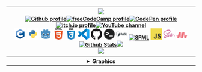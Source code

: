 <table align="center">
    <tr>
        <th style="text-align: center;">
            <img src="https://readme-typing-svg.herokuapp.com?font=Courier&size=16&duration=2000&multiline=true&width=390&height=76&lines=var+name+%3A%3D+%22DeanAbad%22;var+langs+%3A%3D+%5B+%22C%2B%2B%22+%2C+%22Python%22%5D;var+scripts+%3A%3D+%5B%22GDScript%22%2C+%22JavaScript%22%5D;%C2%A0" /><!-- &nbsp;&nbsp;&nbsp;&nbsp; -->
            <!-- <a href="https://open.spotify.com/user/31okxaqyjgfwqsgnlggepdkaanju" target="_blank"><img height="76px" src="https://github-readme-spotify-ebon.vercel.app/api/spotify" /></a> -->
            <br />
            <a href="https://github.com/DeanAbad" target="_blank"><img alt="Github profile" title="Github profile" src="https://img.shields.io/badge/GitHub-100000?style=for-the-badge&logo=github&logoColor=white" height="20px" /></a><a href="https://www.freecodecamp.org/deanabad" target="_blank"><img alt="freeCodeCamp profile" title="freeCodeCamp profile" src="https://img.shields.io/badge/Freecodecamp-%23123.svg?&style=for-the-badge&logo=freecodecamp&logoColor=white" height="20px" /></a><a href="https://codepen.io/DeanAbad" target="_blank"><img alt="CodePen profile" title="CodePen profile" src="https://img.shields.io/badge/Codepen-000000?style=for-the-badge&logo=codepen&logoColor=white" height="20px" /></a><a href="https://deanabad.itch.io" target="_blank"><img alt="itch.io profile" title="itch.io profile" src="https://img.shields.io/badge/Itch.io-FA5C5C?style=for-the-badge&logo=itchdotio&logoColor=white" height="20px" /></a><a href="https://www.youtube.com/channel/UCIbFglT-SmEPmeGTXxUipZA" target="_blank"><img alt="YouTube channel" title="YouTube channel" src="https://img.shields.io/badge/YouTube-FF0000?style=for-the-badge&logo=youtube&logoColor=white" height="20px" /></a>
            <br />
            <a href="https://isocpp.org" target="_blank"><img alt="C++" title="C++ | C++17" width="30px" src="https://raw.githubusercontent.com/github/explore/f3e22f0dca2be955676bc70d6214b95b13354ee8/topics/c/c.png" /></a> <a href="https://www.python.org" target="_blank"><img alt="Python" title="Python | Python 3.10 & 3.9" width="30px" src="https://raw.githubusercontent.com/github/explore/80688e429a7d4ef2fca1e82350fe8e3517d3494d/topics/python/python.png" /></a> <a href="https://godotengine.org" target="_blank"><img alt="Godot & GDScript" title="Godot & GDScript" width="30px" src="https://raw.githubusercontent.com/godotengine/godot/master/main/app_icon.png" /></a> <a href="https://html.spec.whatwg.org/multipage/" target="_blank"><img alt="HTML5" title="HTML5" width="30px" src="https://raw.githubusercontent.com/github/explore/80688e429a7d4ef2fca1e82350fe8e3517d3494d/topics/html/html.png" /></a> <a href="https://www.w3.org/Style/CSS/Overview.en.html" target="_blank"><img alt="CSS3" title="CSS3" width="30px" src="https://raw.githubusercontent.com/github/explore/80688e429a7d4ef2fca1e82350fe8e3517d3494d/topics/css/css.png" /></a> <a href="https://code.visualstudio.com" target="_blank"><img alt="Visual Studio Code" title="Visual Studio Code" width="30px" src="https://raw.githubusercontent.com/github/explore/80688e429a7d4ef2fca1e82350fe8e3517d3494d/topics/visual-studio-code/visual-studio-code.png" /></a> <a href="https://github.com" target="_blank"><img alt="Github" title="Github | VSC Source Control" width="30px" src="https://raw.githubusercontent.com/github/explore/78df643247d429f6cc873026c0622819ad797942/topics/github/github.png" /></a> <a href="https://github.com/microsoft/terminal" target="_blank"><img alt="Terminal" title="Terminal | Windows Terminal" width="30px" src="https://raw.githubusercontent.com/github/explore/d92924b1d925bb134e308bd29c9de6c302ed3beb/topics/terminal/terminal.png" /></a> <a href="https://www.gnu.org/software/bash/" target="_blank"><img alt="Bash" title="Bash | MSYS2" width="30px" src="https://raw.githubusercontent.com/github/explore/80688e429a7d4ef2fca1e82350fe8e3517d3494d/topics/bash/bash.png" /></a> <a href="sfml-dev.org/index.php" target="_blank"><img alt="SFML" title="SFML" width="30px" src="https://raw.githubusercontent.com/SFML/SFML/master/examples/assets/logo.png" /></a> <a href="https://www.javascript.com" target="_blank"><img alt="JavaScript" title="JavaScript | p5js" width="30px" src="https://raw.githubusercontent.com/github/explore/80688e429a7d4ef2fca1e82350fe8e3517d3494d/topics/javascript/javascript.png" /></a> <a href="https://sass-lang.com" target="_blank"><img alt="Sass" title="Sass" width="30px" src="https://raw.githubusercontent.com/github/explore/80688e429a7d4ef2fca1e82350fe8e3517d3494d/topics/sass/sass.png" /></a> <a href="https://materializecss.com" target="_blank"><img alt="Materialize" title="Materialize" width="30px" src="https://raw.githubusercontent.com/Dogfalo/materialize/v1-dev/images/m-logo-salmon.png" /></a>
            <br />
            <a title="Visit my Github repositories" href="https://github.com/DeanAbad?tab=repositories" target="_blank"><img height="150px" src="https://github-readme-stats.vercel.app/api?username=DeanAbad&show_icons=true&include_all_commits=true&theme=midnight-purple&custom_title=Github%20Stats&hide_border=true" alt="Github Stats" /></a><a title="Visit my Github repositories" href="https://github.com/DeanAbad?tab=repositories" target="_blank"><img height="150px" src="https://github-readme-stats.vercel.app/api/top-langs/?username=DeanAbad&layout=compact&theme=midnight-purple&langs_count=10&hide=js&hide_border=true" /></a>
            <br />
            <a title="Visit my Github repositories" href="https://github.com/DeanAbad?tab=repositories" target="_blank"><img src="https://github-profile-trophy.vercel.app/?username=DeanAbad&theme=darkhub&no-frame=true&row=1&column=6" height="104px" /></a>
        </th>
    </tr>
    <tr>
        <th>
            <details><summary>Graphics</summary>
                <table>
                    <tr>
                        <th style="text-align: center;">Art, Animation, and Rendering Tools and Works</th>
                    </tr>
                    <tr>
                        <th style="text-align: center;">
                            <a href="https://www.aseprite.org" target="_blank"><img alt="Aseprite" title="Aseprite" width="30px" src="https://raw.githubusercontent.com/aseprite/aseprite/main/data/icons/ase64.png" /></a><a href="https://krita.org/en/" target="_blank"><img alt="Krita" title="Krita" width="30px" src="https://raw.githubusercontent.com/KDE/krita/master/packaging/windows/msix/pkg/Assets/StoreLogo.scale-400.png" /></a><a href="https://www.blender.org" target="_blank"><img alt="Blender" title="Blender" width="30px" src="https://raw.githubusercontent.com/blender/blender/master/release/windows/msix/Assets/StoreLogo.scale-400.png" /></a><a href="https://godotengine.org" target="_blank"><img alt="Godot & GDScript" title="Godot & GDScript" width="30px" src="https://raw.githubusercontent.com/godotengine/godot/master/main/app_icon.png" /></a>
                            <table>
                                <tr>
                                    <td>
                                        <img width="212px" src="https:\\raw.githubusercontent.com\DeanAbad\MumuNiMochii\master\img\old_pixel_art_submission.png" /><br /><img width="212px" src="https:\\raw.githubusercontent.com\DeanAbad\MumuNiMochii\master\img\old_itadori_yuji_fanart_with_krita.png" \><br /><img width="212px" src="https:\\raw.githubusercontent.com\DeanAbad\MumuNiMochii\master\img\old_goku_mui_with_aseprite.png" /><br /><img width="212px" src="https:\\raw.githubusercontent.com\DeanAbad\MumuNiMochii\master\img\05_donut_final_rendered.png" /><br /><img width="212px" src="https:\\raw.githubusercontent.com\DeanAbad\MumuNiMochii\master\img\06_donut_final_rendered.png" />
                                    </td>
                                    <td>
                                        <img width="212px" src="https:\\raw.githubusercontent.com\DeanAbad\MumuNiMochii\master\img\old_krita_oc_lineart.png" />
                                    </td>
                                    <td>
                                        <img width="212px" src="https:\\raw.githubusercontent.com\DeanAbad\MumuNiMochii\master\img\old_portfolio_card_animation.gif" /><br /><img width="212px" src="https:\\raw.githubusercontent.com\DeanAbad\MumuNiMochii\master\img\old_portfolio_animation.gif" /><br /><img width="212px" src="https:\\raw.githubusercontent.com\DeanAbad\MumuNiMochii\master\img\old_yufo_model_with_godot.png" />
                                    </td>
                                </tr>
                            </table>
                        </th>
                    </tr>
                </table>
            </details>
        </th>
    </tr>
</table>
